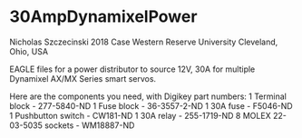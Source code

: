 # 30AmpDynamixelPower
Nicholas Szczecinski 2018
Case Western Reserve University
Cleveland, Ohio, USA

EAGLE files for a power distributor to source 12V, 30A for multiple Dynamixel AX/MX Series smart servos.

Here are the components you need, with Digikey part numbers:
1 Terminal block - 277-5840-ND
1 Fuse block - 36-3557-2-ND
1 30A fuse - F5046-ND
1 Pushbutton switch - CW181-ND
1 30A relay - 255-1719-ND
8 MOLEX 22-03-5035 sockets - WM18887-ND
